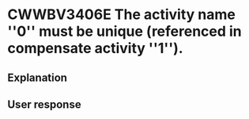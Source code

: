 # CWWBV3406E The activity name ''0'' must be unique (referenced in compensate activity ''1'').

## Explanation

## User response